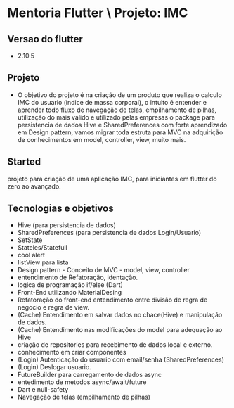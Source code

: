 # Mentoria Flutter \ Projeto: IMC

## Versao do flutter 
  - 2.10.5 

## Projeto
  - O objetivo do projeto é na criação de um produto que realiza o calculo IMC do usuario (indice de massa corporal),
o intuito é entender e aprender todo fluxo de navegação de telas, empilhamento de pilhas, utilização do mais válido e utilizado pelas empresas o  package para persistencia de dados Hive e SharedPreferences com forte aprendizado em Design pattern, vamos migrar toda estruta para MVC na adquirição de conhecimentos em model, controller, view, muito mais.





##  Started
projeto para criação de uma aplicação IMC, para iniciantes em flutter do zero ao avançado.

## Tecnologias e objetivos
  - Hive (para persistencia de dados)
  - SharedPreferences (para persistencia de dados Login/Usuario)
  - SetState
  - Stateles/Statefull
  - cool alert
  - listView para lista
  - Design pattern -  Conceito de MVC - model, view, controller
  - entendimento de Refatoração, identação.
  - logica de programação if/else  (Dart)
  - Front-End utilizando MaterialDesing
  - Refatoração do front-end entendimento entre divisão de regra de negocio e regra de view.
  - (Cache) Entendimento em salvar dados no chace(Hive) e manipulação de dados.
  - (Cache) Entendimento nas modificações do model para adequação ao Hive
  - criação de repositories para recebimento de dados local e externo.
  - conhecimento em criar componentes
  - (Login) Autenticação do usuario com email/senha (SharedPreferences)
  - (Login) Deslogar usuario.
  - FutureBuilder para carregamento de dados async 
  - entedimento de metodos async/await/future
  - Dart e null-safety
  - Navegação de telas (empilhamento de pilhas)
